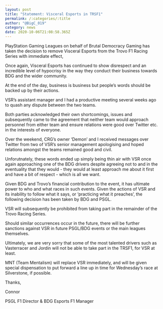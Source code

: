 ```yaml
---
layout: post
title: "Statement: Visceral Esports in TRSF1"
permalink: /:categories/:title
author: "@BigC_019"
category: news
date: 2020-10-06T21:08:58.365Z
---
```

<!--StartFragment-->

PlayStation Gaming Leagues on behalf of Brutal Democracy Gaming has taken the decision to remove Visceral Esports from the Trovo F1 Racing Series with immediate effect,



Once again, Visceral Esports has continued to show disrespect and an incredible level of hypocrisy in the way they conduct their business towards BDG and the wider community.



At the end of the day, business is business but people’s words should be backed up by their actions.



VSR’s assistant manager and I had a productive meeting several weeks ago to quash any dispute between the two teams.



Both parties acknowledged their own shortcomings, issues and subsequently came to the agreement that neither team would approach personnel from either team and ensure relations were good over Twitter etc. in the interests of everyone.



Over the weekend, CRG’s owner ‘Demon’ and I received messages over Twitter from two of VSR’s senior management apologising and hoped relations amongst the teams remained good and civil.



Unforutnately, these words ended up simply being thin air with VSR once again approaching one of the BDG drivers despite agreeing not to and in the eventuality that they would - they would at least approach me about it first and have a bit of respect - which is all we want.



Given BDG and Trovo’s financial contribution to the event, it has ultimate power to who and what races in such events. Given the actions of VSR and its inability to follow what it says, or ‘practicing what it preaches’, the following decision has been taken by BDG and PSGL.



VSR will subsequently be prohibited from taking part in the remainder of the Trovo Racing Series.



Should similar occurrences occur in the future, there will be further sanctions against VSR in future PSGL/BDG events or the main leagues themselves.



Ultimately, we are very sorry that some of the most talented drivers such as Vasterracer and Jordin will not be able to take part in the TRSF1, for VSR at least.



MNT (Team Mentalism) will replace VSR immediately, and will be given special dispensation to put forward a line up in time for Wednesday’s race at Silverstone, if possible.



Thanks,



Connor

PSGL F1 Director & BDG Esports F1 Manager